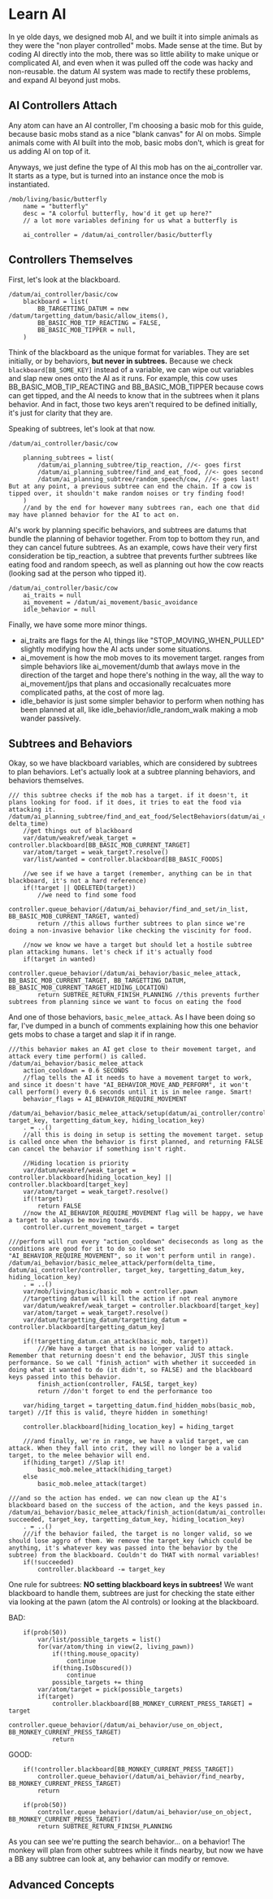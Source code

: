 
# Learn AI

In ye olde days, we designed mob AI, and we built it into simple animals as they were the "non player controlled" mobs. Made sense at the time. But by coding AI directly into the mob, there was so little ability to make unique or complicated AI, and even when it was pulled off the code was hacky and non-reusable. the datum AI system was made to rectify these problems, and expand AI beyond just mobs.

## AI Controllers Attach

Any atom can have an AI controller, I'm choosing a basic mob for this guide, because basic mobs stand as a nice "blank canvas" for AI on mobs. Simple animals come with AI built into the mob, basic mobs don't, which is great for us adding AI on top of it.

Anyways, we just define the type of AI this mob has on the ai_controller var. It starts as a type, but is turned into an instance once the mob is instantiated.

```dm
/mob/living/basic/butterfly
	name = "butterfly"
	desc = "A colorful butterfly, how'd it get up here?"
	// a lot more variables defining for us what a butterfly is

	ai_controller = /datum/ai_controller/basic/butterfly
```

## Controllers Themselves

First, let's look at the blackboard.

```dm
/datum/ai_controller/basic/cow
	blackboard = list(
		BB_TARGETTING_DATUM = new /datum/targetting_datum/basic/allow_items(),
		BB_BASIC_MOB_TIP_REACTING = FALSE,
		BB_BASIC_MOB_TIPPER = null,
	)
```

Think of the blackboard as the unique format for variables. They are set initially, or by behaviors, **but never in subtrees.** Because we check `blackboard[BB_SOME_KEY]` instead of a variable, we can wipe out variables and slap new ones onto the AI as it runs. For example, this cow uses BB_BASIC_MOB_TIP_REACTING and BB_BASIC_MOB_TIPPER because cows can get tipped, and the AI needs to know that in the subtrees when it plans behavior. And in fact, those two keys aren't required to be defined initially, it's just for clarity that they are.

Speaking of subtrees, let's look at that now.

```dm
/datum/ai_controller/basic/cow

	planning_subtrees = list(
		/datum/ai_planning_subtree/tip_reaction, //<- goes first
		/datum/ai_planning_subtree/find_and_eat_food, //<- goes second
		/datum/ai_planning_subtree/random_speech/cow, //<- goes last! But at any point, a previous subtree can end the chain. If a cow is tipped over, it shouldn't make random noises or try finding food!
	)
	//and by the end for however many subtrees ran, each one that did may have planned behavior for the AI to act on.
```

AI's work by planning specific behaviors, and subtrees are datums that bundle the planning of behavior together. From top to bottom they run, and they can cancel future subtrees. As an example, cows have their very first consideration be tip_reaction, a subtree that prevents further subtrees like eating food and random speech, as well as planning out how the cow reacts (looking sad at the person who tipped it).

```dm
/datum/ai_controller/basic/cow
	ai_traits = null
	ai_movement = /datum/ai_movement/basic_avoidance
	idle_behavior = null

```

Finally, we have some more minor things.
- ai_traits are flags for the AI, things like "STOP_MOVING_WHEN_PULLED" slightly modifying how the AI acts under some situations.
- ai_movement is how the mob moves to its movement target. ranges from simple behaviors like ai_movement/dumb that awlays move in the direction of the target and hope there's nothing in the way, all the way to ai_movement/jps that plans and occasionally recalcuates more complicated paths, at the cost of more lag.
- idle_behavior is just some simpler behavior to perform when nothing has been planned at all, like idle_behavior/idle_random_walk making a mob wander passively.

## Subtrees and Behaviors

Okay, so we have blackboard variables, which are considered by subtrees to plan behaviors. Let's actually look at a subtree planning behaviors, and behaviors themselves.

```dm
/// this subtree checks if the mob has a target. if it doesn't, it plans looking for food. if it does, it tries to eat the food via attacking it.
/datum/ai_planning_subtree/find_and_eat_food/SelectBehaviors(datum/ai_controller/controller, delta_time)
	//get things out of blackboard
	var/datum/weakref/weak_target = controller.blackboard[BB_BASIC_MOB_CURRENT_TARGET]
	var/atom/target = weak_target?.resolve()
	var/list/wanted = controller.blackboard[BB_BASIC_FOODS]

	//we see if we have a target (remember, anything can be in that blackboard, it's not a hard reference)
	if(!target || QDELETED(target))
		//we need to find some food
		controller.queue_behavior(/datum/ai_behavior/find_and_set/in_list, BB_BASIC_MOB_CURRENT_TARGET, wanted)
		return //this allows further subtrees to plan since we're doing a non-invasive behavior like checking the viscinity for food.

	//now we know we have a target but should let a hostile subtree plan attacking humans. let's check if it's actually food
	if(target in wanted)
		controller.queue_behavior(/datum/ai_behavior/basic_melee_attack, BB_BASIC_MOB_CURRENT_TARGET, BB_TARGETTING_DATUM, BB_BASIC_MOB_CURRENT_TARGET_HIDING_LOCATION)
		return SUBTREE_RETURN_FINISH_PLANNING //this prevents further subtrees from planning since we want to focus on eating the food
```

And one of those behaviors, `basic_melee_attack`. As I have been doing so far, I've dumped in a bunch of comments explaining how this one behavior gets mobs to chase a target and slap it if in range.

```dm
///this behavior makes an AI get close to their movement target, and attack every time perform() is called.
/datum/ai_behavior/basic_melee_attack
	action_cooldown = 0.6 SECONDS
	//flag tells the AI it needs to have a movement target to work, and since it doesn't have "AI_BEHAVIOR_MOVE_AND_PERFORM", it won't call perform() every 0.6 seconds until it is in melee range. Smart!
	behavior_flags = AI_BEHAVIOR_REQUIRE_MOVEMENT

/datum/ai_behavior/basic_melee_attack/setup(datum/ai_controller/controller, target_key, targetting_datum_key, hiding_location_key)
	. = ..()
	//all this is doing in setup is setting the movement target. setup is called once when the behavior is first planned, and returning FALSE can cancel the behavior if something isn't right.

	//Hiding location is priority
	var/datum/weakref/weak_target = controller.blackboard[hiding_location_key] || controller.blackboard[target_key]
	var/atom/target = weak_target?.resolve()
	if(!target)
		return FALSE
	//now the AI_BEHAVIOR_REQUIRE_MOVEMENT flag will be happy, we have a target to always be moving towards.
	controller.current_movement_target = target

///perform will run every "action_cooldown" deciseconds as long as the conditions are good for it to do so (we set "AI_BEHAVIOR_REQUIRE_MOVEMENT", so it won't perform until in range).
/datum/ai_behavior/basic_melee_attack/perform(delta_time, datum/ai_controller/controller, target_key, targetting_datum_key, hiding_location_key)
	. = ..()
	var/mob/living/basic/basic_mob = controller.pawn
	//targetting datum will kill the action if not real anymore
	var/datum/weakref/weak_target = controller.blackboard[target_key]
	var/atom/target = weak_target?.resolve()
	var/datum/targetting_datum/targetting_datum = controller.blackboard[targetting_datum_key]

	if(!targetting_datum.can_attack(basic_mob, target))
		///We have a target that is no longer valid to attack. Remember that returning doesn't end the behavior, JUST this single performance. So we call "finish_action" with whether it succeeded in doing what it wanted to do (it didn't, so FALSE) and the blackboard keys passed into this behavior.
		finish_action(controller, FALSE, target_key)
		return //don't forget to end the performance too

	var/hiding_target = targetting_datum.find_hidden_mobs(basic_mob, target) //If this is valid, theyre hidden in something!

	controller.blackboard[hiding_location_key] = hiding_target

	///and finally, we're in range, we have a valid target, we can attack. When they fall into crit, they will no longer be a valid target, to the melee behavior will end.
	if(hiding_target) //Slap it!
		basic_mob.melee_attack(hiding_target)
	else
		basic_mob.melee_attack(target)

///and so the action has ended. we can now clean up the AI's blackboard based on the success of the action, and the keys passed in.
/datum/ai_behavior/basic_melee_attack/finish_action(datum/ai_controller/controller, succeeded, target_key, targetting_datum_key, hiding_location_key)
	. = ..()
	///if the behavior failed, the target is no longer valid, so we should lose aggro of them. We remove the target_key (which could be anything, it's whatever key was passed into the behavior by the subtree) from the blackboard. Couldn't do THAT with normal variables!
	if(!succeeded)
		controller.blackboard -= target_key
```

One rule for subtrees: **NO setting blackboard keys in subtrees!** We want blackboard to handle them, subtrees are just for checking the state either via looking at the pawn (atom the AI controls) or looking at the blackboard.

BAD:

```dm
	if(prob(50))
		var/list/possible_targets = list()
		for(var/atom/thing in view(2, living_pawn))
			if(!thing.mouse_opacity)
				continue
			if(thing.IsObscured())
				continue
			possible_targets += thing
		var/atom/target = pick(possible_targets)
		if(target)
			controller.blackboard[BB_MONKEY_CURRENT_PRESS_TARGET] = target
			controller.queue_behavior(/datum/ai_behavior/use_on_object, BB_MONKEY_CURRENT_PRESS_TARGET)
			return
```

GOOD:

```dm
	if(!controller.blackboard[BB_MONKEY_CURRENT_PRESS_TARGET])
		controller.queue_behavior(/datum/ai_behavior/find_nearby, BB_MONKEY_CURRENT_PRESS_TARGET)
		return

	if(prob(50))
		controller.queue_behavior(/datum/ai_behavior/use_on_object, BB_MONKEY_CURRENT_PRESS_TARGET)
		return SUBTREE_RETURN_FINISH_PLANNING
```
As you can see we're putting the search behavior... on a behavior! The monkey will plan from other subtrees while it finds nearby, but now we have a BB any subtree can look at, any behavior can modify or remove.

## Advanced Concepts
